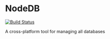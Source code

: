 # NodeDB

[![Build Status](https://travis-ci.org/nodedb/core.svg?branch=master)](https://travis-ci.org/nodedb/core)

A cross-platform tool for managing all databases
